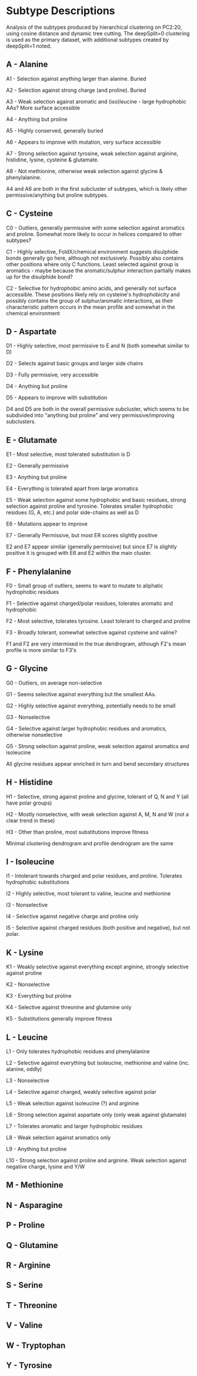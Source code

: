 # Subtype Descriptions

Analysis of the subtypes produced by hierarchical clustering on PC2:20, using cosine distance and dynamic tree cutting.
The deepSplit=0 clustering is used as the primary dataset, with additional subtypes created by deepSplit=1 noted.

## A - Alanine

A1 - Selection against anything larger than alanine. Buried

A2 - Selection against strong charge (and proline). Buried

A3 - Weak selection against aromatic and (iso)leucine - large hydrophobic AAs? More surface accessible

A4 - Anything but proline

A5 - Highly conserved, generally buried

A6 - Appears to improve with mutation, very surface accessible

A7 - Strong selection against tyrosine, weak selection against arginine, histidine, lysine, cysteine & glutamate.

A8 - Not methionine, otherwise weak selection against glycine & phenylalanine.

A4 and A6 are both in the first subcluster of subtypes, which is likely other permissive/anything but proline subtypes.

## C - Cysteine

C0 - Outliers, generally permissive with some selection against aromatics and proline.
Somewhat more likely to occur in helices compared to other subtypes?

C1 - Highly selective, FoldX/chemical environment suggests disulphide bonds generally go here, although not exclusively.
Possibly also contains other positions where only C functions.
Least selected against group is aromatics - maybe because the aromatic/sulphur interaction partially makes up for the disulphide bond?

C2 - Selective for hydrophobic amino acids, and generally not surface accessible. These positions likely rely on cysteine's hydrophobicity and possibly contains the group of sulphur/aromatic interactions, as their characteristic pattern occurs in the mean profile and somewhat in the chemical environment

## D - Aspartate

D1 - Highly selective, most permissive to E and N (both somewhat similar to D)

D2 - Selects against basic groups and larger side chains

D3 - Fully permissive, very accessible

D4 - Anything but proline

D5 - Appears to improve with substitution

D4 and D5 are both in the overall permissive subcluster, which seems to be subdivided into "anything but proline" and very permissive/improving subclusters.

## E - Glutamate

E1 - Most selective, most tolerated substitution is D

E2 - Generally permissive

E3 - Anything but proline

E4 - Everything is tolerated apart from large aromatics

E5 - Weak selection against some hydrophobic and basic residues, strong selection against proline and tyrosine.
Tolerates smaller hydrophobic residues (G, A, etc.) and polar side-chains as well as D

E6 - Mutations appear to improve

E7 - Generally Permissive, but most ER scores slightly positive

E2 and E7 appear similar (generally permissive) but since E7 is slightly positive it is grouped with E6 and E2 within the main cluster.

## F - Phenylalanine

F0 -  Small group of outliers, seems to want to mutate to aliphatic hydrophobic residues

F1 - Selective against charged/polar residues, tolerates aromatic and hydrophobic

F2 - Most selective, tolerates tyrosine. Least tolerant to charged and proline

F3 - Broadly tolerant, somewhat selective against cysteine and valine?

F1 and F2 are very intermixed in the true dendrogram, although F2's mean profile is more similar to F3's

## G - Glycine

G0 - Outliers, on average non-selective

G1 - Seems selective against everything but the smallest AAs.

G2 - Highly selective against everything, potentially needs to be small

G3 - Nonselective

G4 - Selective against larger hydrophobic residues and aromatics, otherwise nonselective

G5 - Strong selection against proline, weak selection against aromatics and isoleucine

All glycine residues appear enriched in turn and bend secondary structures

## H - Histidine

H1 - Selective, strong against proline and glycine, tolerant of Q, N and Y (all have polar groups)

H2 - Mostly nonselective, with weak selection against A, M, N and W (not a clear trend in these)

H3 - Other than proline, most substitutions improve fitness

Minimal clustering dendrogram and profile dendrogram are the same

## I - Isoleucine

I1 - Intolerant towards charged and polar residues, and proline. Tolerates hydrophobic substitutions

I2 - Highly selective, most tolerant to valine, leucine and methionine

I3 - Nonselective

I4 - Selective against negative charge and proline only

I5 - Selective against charged residues (both positive and negative), but not polar.

## K - Lysine

K1 - Weakly selective against everything except arginine, strongly selective against proline

K2 - Nonselective

K3 - Everything but proline

K4 - Selective against threonine and glutamine only

K5 - Substitutions generally improve fitness

## L - Leucine

L1 - Only tolerates hydrophobic residues and phenylalanine

L2 - Selective against everything but isoleucine, methionine and valine (inc. alanine, oddly)

L3 - Nonselective

L4 - Selective against charged, weakly selective against polar

L5 - Weak selection against isoleucine (?) and arginine

L6 - Strong selection against aspartate only (only weak against glutamate)

L7 - Tolerates aromatic and larger hydrophobic residues

L8 - Weak selection against aromatics only

L9 - Anything but proline

L10 - Strong selection against proline and arginine. Weak selection against negative charge, lysine and Y/W

## M - Methionine

## N - Asparagine

## P - Proline

## Q - Glutamine

## R - Arginine

## S - Serine

## T - Threonine

## V - Valine

## W - Tryptophan

## Y - Tyrosine

